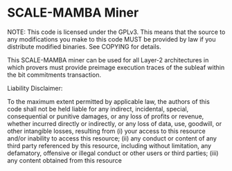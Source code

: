 # SCALE-MAMBA Miner

NOTE: This code is licensed under the GPLv3. This means that the source to any
modifications you make to this code MUST be provided by law if you distribute
modified binaries. See COPYING for details.


This SCALE-MAMBA miner can be used for all Layer-2 architectures in which provers must provide preimage execution traces of the subleaf within the bit commitments transaction.


Liability Disclaimer:

To the maximum extent permitted by applicable law, the authors of this code shall not be held liable for any indirect, incidental, special, consequential or punitive damages, or any loss of profits or revenue, whether incurred directly or indirectly, or any loss of data, use, goodwill, or other intangible losses, resulting from (i) your access to this resource and/or inability to access this resource; (ii) any conduct or content of any third party referenced by this resource, including without limitation, any defamatory, offensive or illegal conduct or other users or third parties; (iii) any content obtained from this resource
